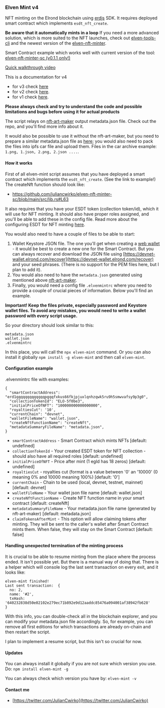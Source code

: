 ### Elven Mint v4

NFT minting on the Elrond blockchain using [erdjs](https://github.com/ElrondNetwork/elrond-sdk-erdjs) SDK. It requires deployed smart contract which implements `esdt_nft_create`.

**Be aware that it automatically mints in a loop** If you need a more advanced solution, which is more suited to the NFT launches, check out [elven-tools-cli](https://github.com/juliancwirko/elven-tools-cli) and the newest version of the [elven-nft-minter](https://github.com/juliancwirko/elven-nft-minter-sc).

Smart Contract example which works well with current version of the tool: [elven-nft-minter-sc (v0.1.1 only!)](https://github.com/juliancwirko/elven-nft-minter-sc/tree/v0.1.1)

[Quick walkthrough video](https://youtu.be/ppvHPzwr-X4)

This is a documentation for v4

- for v3 check [here](https://github.com/juliancwirko/elven-mint/releases/tag/v3.0.0)
- for v2 check [here](https://github.com/juliancwirko/elven-mint/releases/tag/v2.0.0).
- for v1 check [here](https://github.com/juliancwirko/elven-mint/releases/tag/v1.1.0).

**Please always check and try to understand the code and possible limitations and bugs before using it for actual products**

The script relays on [nft-art-maker](https://github.com/juliancwirko/nft-art-maker) output metadata.json file. Check out the repo, and you'll find more info about it.

It would also be possible to use it without the nft-art-maker, but you need to prepare a similar metadata.json file as [here](https://github.com/juliancwirko/nft-art-maker#output-type-configuration); you would also need to pack the files into ipfs car file and upload them. Files in the car archive example: `1.png, 1.json, 2.png, 2.json ....`.

#### How it works

First of all elven-mint script assumes that you have deployed a smart contract which implements the `esdt_nft_create`. (See the link to example!) The createNft function should look like:

- https://github.com/juliancwirko/elven-nft-minter-sc/blob/main/src/lib.rs#L63

It also requires that you have your ESDT token (collection token/id), which it will use for NFT minting. It should also have proper roles assigned, and you'll be able to add these in the config file. Read more about the configuring ESDT for NFT minting [here](https://docs.elrond.com/developers/nft-tokens/).

You would also need to have a couple of files to be able to start:

1. Wallet Keystore JSON file. The one you'll get when creating a [web wallet](https://devnet-wallet.elrond.com) - it would be best to create a new one for the Smart Contract. But you can always recover and download the JSON file using [https://devnet-wallet.elrond.com/recover](https://devnet-wallet.elrond.com/recover) and your seed phrases. (There is no support for the PEM files here, but I plan to add it).
2. You would also need to have the `metadata.json` generated using mentioned above [nft-art-maker](https://github.com/juliancwirko/nft-art-maker).
3. Finally, you would need a config file `.elvenmintrc` where you need to provide a couple of crucial pieces of information. Below you'll find an example.

**Important! Keep the files private, especially password and Keystore wallet files. To avoid any mistakes, you would need to write a wallet password with every script usage.**

So your directory should look similar to this:
```
metadata.json
wallet.json
.elvenmintrc
```

In this place, you will call the `npx elven-mint` command. Or you can also install it globally `npm install -g elven-mint` and then call `elven-mint`.

#### Configuration example

.elvenmintrc file with examples:
```
{
  "smartContractAddress": "erd1qqqqqqqqqqqqqpgqqfxkus66fkjpjuxlqnhzqwk5ru9h5smwvafsy9p3g0",
  "collectionTokenId": "ELO-5f0be3",
  "initialPriceOfNFT": "100000000000000000",
  "royaltiesCut": '10',
  "currentChain": "devnet",
  "walletFileName": "wallet.json",
  "createNftFunctionName": "createNft",
  "metadataSummaryFileName": "metadata.json",
}
```

- `smartContractAddress` - Smart Contract which mints NFTs [default: undefined]
- `collectionTokenId` - Your created ESDT token for NFT collection - should also have all required roles [default: undefined]
- `initialPriceOfNFT` - Price after mint (1 egld has 18 zeros) [default: undefined]
- `royaltiesCut` - royalties cut (format is a value between '0' an '10000' (0 meaning 0% and 10000 meaning 100%) [default: '0']
- `currentChain` - Chain to be used (local, devnet, testnet, mainnet) [default: devnet]
- `walletFileName` - Your wallet json file name [default: wallet.json]
- `createNftFunctionName` - Create NFT function name in your smart contract [default: createNft]
- `metadataSummaryFileName` - Your metadata.json file name (generated by nft-art-maker) [default: metadata.json]
- `claimTokensAfterMint` - This option will allow claiming tokens after minting. They will be sent to the caller's wallet after Smart Contract mints them. When false, they will stay on the Smart Contract [default: false]

#### Handling unexpected termination of the minting process

It is crucial to be able to resume minting from the place where the process ended. It isn't possible yet. But there is a manual way of doing that. There is a helper which will console log the last sent transaction on every exit, and it looks like: 

```
elven-mint finished!
Last sent transaction:  {
  no: 2,
  name: '#2',
  txHash: '640232838d50e02102e279ec71b892e9d12aaddc85476a094001af38942fb628'
}
```

With this info, you can double-check all in the blockchain explorer, and you can modify your metadata.json file accordingly. So, for example, you can remove all first editions for which transactions are already on-chain and then restart the script. 

I plan to implement a resume script, but this isn't so crucial for now.

#### Updates

You can always install it globally if you are not sure which version you use. Do: `npm install elven-mint -g`

You can always check which version you have by: `elven-mint -v`

#### Contact me

- [https://twitter.com/JulianCwirko](https://twitter.com/JulianCwirko)
